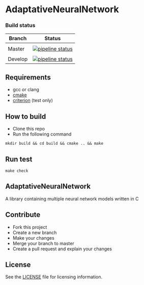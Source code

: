 # AdaptativeNeuralNetwork

### Build status

| Branch | Status |
|--------|--------|
|        |        |
| Master | [![pipeline status](https://gitlab.com/cedricfarinazzo/adaptativeneuralnetwork/badges/master/pipeline.svg)](https://gitlab.com/cedricfarinazzo/adaptativeneuralnetwork/commits/master)       |
|        |        |
| Develop| [![pipeline status](https://gitlab.com/cedricfarinazzo/adaptativeneuralnetwork/badges/develop/pipeline.svg)](https://gitlab.com/cedricfarinazzo/adaptativeneuralnetwork/commits/develop)       |

## Requirements
- gcc or clang
- [cmake](https://criterion.readthedocs.io/en/master/)
- [criterion](https://cmake.org/) (test only)


## How to build

- Clone this repo
- Run the following command
```
mkdir build && cd build && cmake .. && make
```

## Run test
```
make check
```

## AdaptativeNeuralNetwork

A library containing multiple neural network models written in C


## Contribute

- Fork this project
- Create a new branch
- Make your changes
- Merge your branch to master
- Create a pull request and explain your changes

## License

See the [LICENSE](LICENSE.md) file for licensing information.
